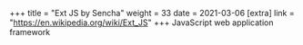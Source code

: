 +++
title = "Ext JS by Sencha"
weight = 33
date = 2021-03-06
[extra]
link = "https://en.wikipedia.org/wiki/Ext_JS"
+++
JavaScript web application framework

